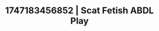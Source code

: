 ---
categories:
- Passionate kisses
- Intimate rebellion
- Ass worship
- Satin sheets
- Sensual touch
image: /assets/images/1747183456852.jpg
layout: post
seo:
  description: Featured content with high-quality ABDL Play, Scat Fetish. HD images
    available.
  keywords: ABDL Play, Scat Fetish
  og_image: /assets/images/1747183456852.jpg
  schema_type: VisualArtwork
tags:
- ABDL Play
- '#1747183456852'
- Scat Fetish
title: 1747183456852 | Scat Fetish ABDL Play
---